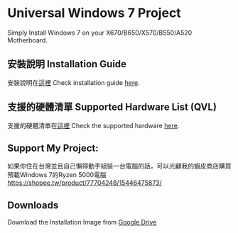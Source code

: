 # Universal Windows 7 Project

Simply Install Windows 7 on your X670/B650/X570/B550/A520 Motherboard.

## 安裝說明 Installation Guide
安裝說明在[這裡](./Guide.html)
Check installation guide [here](./Guide.html).

## 支援的硬體清單 Supported Hardware List (QVL)
支援的硬體清單在[這裡](./Qualified%20Vendors%20List.html)
Check the supported hardware [here](./Qualified%20Vendors%20List.html).


## Support My Project:
如果你住在台灣並且自己懶得動手組裝一台電腦的話，可以光顧我的蝦皮商店購買預載Windows 7的Ryzen 5000電腦
https://shopee.tw/product/77704248/15446475873/

## Downloads

Download the Installation Image from [Google Drive](https://drive.google.com/drive/folders/1iYQWDN9JloSDOoZpD-azCkSLe84VzKvz?usp=sharing)


